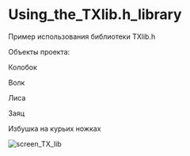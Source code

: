 # Using_the_TXlib.h_library
Пример использования библиотеки TXlib.h

Объекты проекта:

Колобок

Волк

Лиса

Заяц

Избушка на курьих ножках

![screen_TX_lib](https://user-images.githubusercontent.com/80486061/110966972-eeb9f800-8366-11eb-832d-184f81e6e0d5.png)
